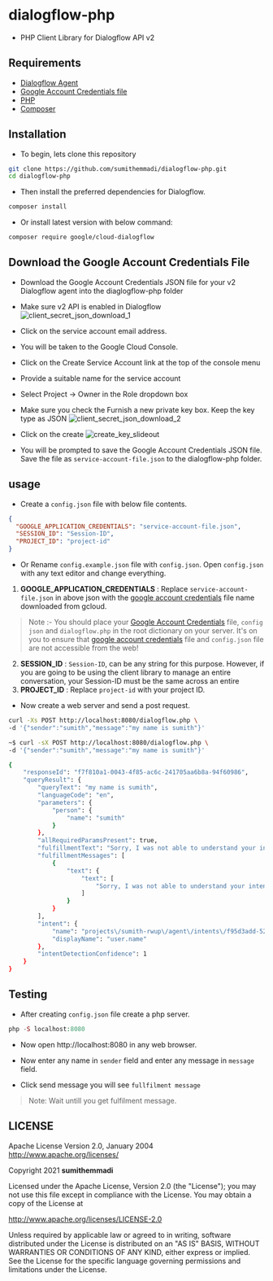 # dialogflow-php
- PHP Client Library for Dialogflow API v2
## Requirements

* [Dialogflow Agent](https://dialogflow.com/docs/reference/v2-agent-setup)
* [Google Account Credentials file](https://cloud.google.com/docs/authentication/production)
* [PHP ](http://php.net/downloads.php)
* [Composer](https://getcomposer.org/)

## Installation

- To begin, lets clone this repository
```bash
git clone https://github.com/sumithemmadi/dialogflow-php.git
cd dialogflow-php
```
- Then  install the preferred dependencies for Dialogflow.

```bash
composer install
```

- Or install latest version with below command:
```bash
composer require google/cloud-dialogflow
```

## Download the Google Account Credentials File
- Download the Google Account Credentials JSON file for your v2 Dialogflow agent into the diaglogflow-php folder

- Make sure v2 API is enabled in Dialogflow
![client_secret_json_download_1](https://user-images.githubusercontent.com/50250422/135780264-48c383ce-7942-418f-baf8-703b5257fd30.png)
- Click on the service account email address.
- You will be taken to the Google Cloud Console.
- Click on the Create Service Account link at the top of the console menu
- Provide a suitable name for the service account
- Select Project -> Owner in the Role dropdown box
- Make sure you check the Furnish a new private key box. Keep the key type as JSON
![client_secret_json_download_2](https://user-images.githubusercontent.com/50250422/135780322-ed003c6f-cf2e-47dd-9c0f-e176e90fc91c.png)
- Click on the create
![create_key_slideout](https://user-images.githubusercontent.com/50250422/135780443-9d351d03-405c-49a4-9317-9131bab92041.png)
- You will be prompted to save the Google Account Credentials JSON file. Save the file as `service-account-file.json` to the dialogflow-php folder.

## usage
-  Create a `config.json`  file with below file contents. 
```json
{
  "GOOGLE_APPLICATION_CREDENTIALS": "service-account-file.json",
  "SESSION_ID": "Session-ID",
  "PROJECT_ID": "project-id"
}
```
- Or Rename `config.example.json` file with `config.json`. Open `config.json` with any text editor and change everything.

1. <b>GOOGLE_APPLICATION_CREDENTIALS</b> : Replace `service-account-file.json` in above json with the [google account credentials](https://cloud.google.com/docs/authentication/production) file name downloaded from gcloud.
> Note :- You should place your [Google Account Credentials](https://cloud.google.com/docs/authentication/production) file, `config json` and `dialogflow.php` in the root dictionary on your server. It's on you to ensure that [google account credentials](https://cloud.google.com/docs/authentication/production) file  and `config.json` file are  not accessible from the web!
2. <b>SESSION_ID</b> : `Session-ID`, can be any string for this purpose. However, if you are going to be using the client library to manage an entire conversation, your Session-ID must be the same across an entire
3. <b>PROJECT_ID</b> : Replace `project-id` with your project ID.

- Now create a web server and send a post request.
```sh
curl -Xs POST http://localhost:8080/dialogflow.php \
-d '{"sender":"sumith","message":"my name is sumith"}'
```
```sh
~$ curl -sX POST http://localhost:8080/dialogflow.php \
-d '{"sender":"sumith","message":"my name is sumith"}'

{
    "responseId": "f7f810a1-0043-4f85-ac6c-241705aa6b8a-94f60986",
    "queryResult": {
        "queryText": "my name is sumith",
        "languageCode": "en",
        "parameters": {
            "person": {
                "name": "sumith"
            }
        },
        "allRequiredParamsPresent": true,
        "fulfillmentText": "Sorry, I was not able to understand your intention . I'm trying to get better at this thing.",
        "fulfillmentMessages": [
            {
                "text": {
                    "text": [
                        "Sorry, I was not able to understand your intention . I'm trying to get better at this thing."
                    ]
                }
            }
        ],
        "intent": {
            "name": "projects\/sumith-rwup\/agent\/intents\/f95d3add-52fb-4119-87f0-e1717181173d",
            "displayName": "user.name"
        },
        "intentDetectionConfidence": 1
    }
}
```

## Testing
- After creating `config.json` file  create a php server.
```php
php -S localhost:8080
```
- Now open http://localhost:8080 in any web browser.

- Now enter any name in `sender` field and enter any message in `message` field.
- Click send message you will see `fullfilment message` 
> Note: Wait untill you get fulfilment message.

## LICENSE
   Apache License
   Version 2.0, January 2004
   http://www.apache.org/licenses/

   Copyright  2021  <b>sumithemmadi</b>

   Licensed under the Apache License, Version 2.0 (the "License");
   you may not use this file except in compliance with the License.
   You may obtain a copy of the License at

   http://www.apache.org/licenses/LICENSE-2.0

   Unless required by applicable law or agreed to in writing, software
   distributed under the License is distributed on an "AS IS" BASIS,
   WITHOUT WARRANTIES OR CONDITIONS OF ANY KIND, either express or implied.
   See the License for the specific language governing permissions and
   limitations under the License.

